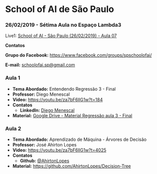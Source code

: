 # School of AI de São Paulo

### 26/02/2019 - Sétima Aula no Espaço Lambda3

Live1: [School of AI - São Paulo (26/02/2019) - Aula 07](https://youtu.be/za7bF6llG1w)

**Contatos**

**Grupo do Facebook:** https://www.facebook.com/groups/spschoolofai/

**E-mail:** schoolofai.sp@gmail.com

### Aula 1
  
- **Tema Abordado:** Entendendo Regressão 3 - Final
- **Professor:** Diego Menescal
- **Video:** https://youtu.be/za7bF6llG1w?t=184
- **Contatos**
  - **LinkedIn:** [Diego Menescal](https://www.linkedin.com/in/diegomenescal/)
- **Material:** [Google Drive - Material Regressão aula 3 - Final](https://drive.google.com/file/d/1i6g3_OcrLkjqMJocVlHmGG4SITMZw8ZM)

### Aula 2

- **Tema Abordado:** Aprendizado de Máquina - Árvores de Decisão
- **Professor:** José Ahirton Lopes
- **Video:** https://youtu.be/za7bF6llG1w?t=4025
- **Contatos**
  - **Github:** [@AhirtonLopes](https://github.com/AhirtonLopes)
- **Material:** https://github.com/AhirtonLopes/Decision-Tree

